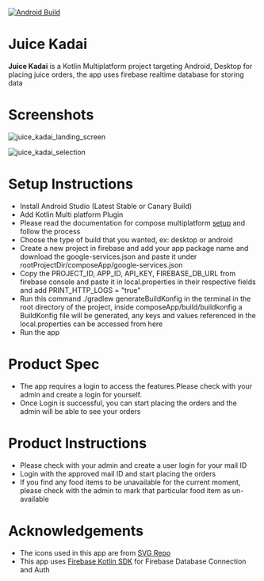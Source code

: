[![Android Build](https://github.com/dinesh-thiyagarajan/Juice-Kadai/actions/workflows/build.yml/badge.svg)](https://github.com/dinesh-thiyagarajan/Juice-Kadai/actions/workflows/build.yml)

# Juice Kadai

**Juice Kadai** is a Kotlin Multiplatform project targeting Android, Desktop for placing juice orders, the app uses firebase realtime database for storing data

# Screenshots

![juice_kadai_landing_screen](https://github.com/user-attachments/assets/05d23ac8-7f41-486c-aa78-f0658923e062)

![juice_kadai_selection](https://github.com/user-attachments/assets/2840e000-f31d-4f26-8602-9349219d4598)

# Setup Instructions

- Install Android Studio (Latest Stable or Canary Build)
- Add Kotlin Multi platform Plugin
- Please read the documentation for compose multiplatform [setup](https://www.jetbrains.com/help/kotlin-multiplatform-dev/compose-multiplatform-setup.html) and follow the process
- Choose the type of build that you wanted, ex: desktop or android
- Create a new project in firebase and add your app package name and download the google-services.json and paste it under rootProjectDir/composeApp/google-services.json
- Copy the PROJECT_ID, APP_ID, API_KEY, FIREBASE_DB_URL from firebase console and paste it in local.properties in their respective fields and add PRINT_HTTP_LOGS = "true"
- Run this command ./gradlew generateBuildKonfig in the terminal in the root directory of the project, inside composeApp/build/buildkonfig a BuildKonfig file will be generated, any keys and values referenced in the local.properties can be accessed from here
- Run the app

# Product Spec
- The app requires a login to access the features.Please check with your admin and create a login for yourself.
- Once Login is successful, you can start placing the orders and the admin will be able to see your orders

# Product Instructions
- Please check with your admin and create a user login for your mail ID
- Login with the approved mail ID and start placing the orders
- If you find any food items to be unavailable for the current moment, please check with the admin to mark that particular food item as un-available

# Acknowledgements

- The icons used in this app are from [SVG Repo](https://www.svgrepo.com)
- This app uses [Firebase Kotlin SDK](https://github.com/gitliveapp/firebase-kotlin-sdk) for Firebase Database Connection and Auth
  
